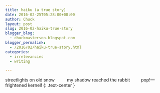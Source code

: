 ```yaml
---
title: haiku (a true story)
date: 2016-02-25T05:28:00+00:00
author: Chuck
layout: post
slug: 2016-02-haiku-true-story
blogger_blog:
  - chuckmasterson.blogspot.com
blogger_permalink:
  - /2016/02/haiku-true-story.html
categories:
  - irrelevancies
  - writing

---
```


streetlights on old snow &nbsp; &nbsp; &nbsp; &nbsp;&nbsp;
my shadow reached the rabbit
&nbsp; &nbsp; &nbsp; &nbsp;&nbsp;pop!—frightened kernel!
{: .text-center }

